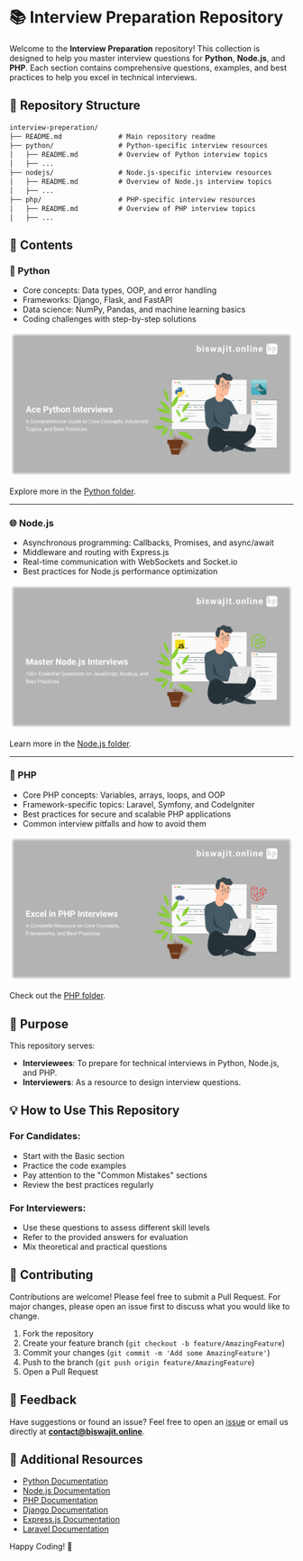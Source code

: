 # 📚 Interview Preparation Repository

Welcome to the **Interview Preparation** repository! This collection is designed to help you master interview questions for **Python**, **Node.js**, and **PHP**. Each section contains comprehensive questions, examples, and best practices to help you excel in technical interviews.

## 📂 Repository Structure

```plaintext
interview-preperation/
├── README.md              # Main repository readme
├── python/                # Python-specific interview resources
│   ├── README.md          # Overview of Python interview topics
│   ├── ...
├── nodejs/                # Node.js-specific interview resources
│   ├── README.md          # Overview of Node.js interview topics
│   ├── ...
├── php/                   # PHP-specific interview resources
│   ├── README.md          # Overview of PHP interview topics
│   ├── ...
```

## 📖 Contents

### 🐍 Python
- Core concepts: Data types, OOP, and error handling
- Frameworks: Django, Flask, and FastAPI
- Data science: NumPy, Pandas, and machine learning basics
- Coding challenges with step-by-step solutions

![Python Banner@2x.png](./img/Python%20Banner@2x.png)

Explore more in the [Python folder](./python/README.md).

---

### 🌐 Node.js
- Asynchronous programming: Callbacks, Promises, and async/await
- Middleware and routing with Express.js
- Real-time communication with WebSockets and Socket.io
- Best practices for Node.js performance optimization

![Node Js Banner@2x.png](./img/Node%20Js%20Banner@2x.png)

Learn more in the [Node.js folder](./nodejs/README.md).

---

### 🐘 PHP
- Core PHP concepts: Variables, arrays, loops, and OOP
- Framework-specific topics: Laravel, Symfony, and CodeIgniter
- Best practices for secure and scalable PHP applications
- Common interview pitfalls and how to avoid them
  
![PHP Banner@2x.png](./img/PHP%20Banner@2x.png)

Check out the [PHP folder](./php/README.md).



## 🎯 Purpose

This repository serves:
- **Interviewees**: To prepare for technical interviews in Python, Node.js, and PHP.
- **Interviewers**: As a resource to design interview questions.

## 💡 How to Use This Repository

### For Candidates:
- Start with the Basic section
- Practice the code examples
- Pay attention to the "Common Mistakes" sections
- Review the best practices regularly

### For Interviewers:
- Use these questions to assess different skill levels
- Refer to the provided answers for evaluation
- Mix theoretical and practical questions

## 🤝 Contributing

Contributions are welcome! Please feel free to submit a Pull Request. For major changes, please open an issue first to discuss what you would like to change.

1. Fork the repository
2. Create your feature branch (`git checkout -b feature/AmazingFeature`)
3. Commit your changes (`git commit -m 'Add some AmazingFeature'`)
4. Push to the branch (`git push origin feature/AmazingFeature`)
5. Open a Pull Request

## 📧 Feedback

Have suggestions or found an issue? Feel free to open an [issue](https://github.com/biswajitfsd/interview-preperation/issues) or email us directly at **contact@biswajit.online**.

## 🔗 Additional Resources

- [Python Documentation](https://docs.python.org/3/)
- [Node.js Documentation](https://nodejs.org/docs/)
- [PHP Documentation](https://www.php.net/docs.php)
- [Django Documentation](https://docs.djangoproject.com/)
- [Express.js Documentation](https://expressjs.com/)
- [Laravel Documentation](https://laravel.com/docs/)

Happy Coding! 🚀